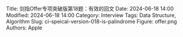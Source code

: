 Title: 剑指Offer专项突破版第18题：有效的回文
Date: 2024-06-18 14:00
Modified: 2024-06-18 14:00
Category: Interview
Tags: Data Structure, Algorithm
Slug: ci-speical-version-018-is-palindrome
Figure: offer.png
Authors: Apple

> 